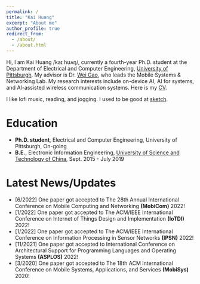 ```yaml
---
permalink: /
title: "Kai Huang"
excerpt: "About me"
author_profile: true
redirect_from: 
  - /about/
  - /about.html
---
```


Hi, I am Kai Huang /kaɪ hʊʌŋ/, currently a fourth-year Ph.D. student at the Department of Electrical and Computer Engineering, [University of Pittsburgh](https://www.pitt.edu/). My advisor is Dr. [Wei Gao](https://sites.pitt.edu/~weigao/), who leads the Mobile Systems & Networking Lab. My research interests include on-device AI, AI for systems, and AI-assisted wireless communication systems. Here is my [CV](http://hellokevin07.github.io/files/CV_KaiHuang.pdf). 

I like lofi music, reading, and jogging. I used to be good at [sketch](https://en.wikipedia.org/wiki/Sketch_(drawing)).

Education
======
* <b>Ph.D. student</b>, Electrical and Computer Engineering, University of Pittsburgh, On-going
* <b>B.E.</b>, Electronic Information Engineering, [University of Science and Technology of China](https://en.ustc.edu.cn/), Sept. 2015 - July 2019

Latest News/Updates
======
* [6/2022] One paper got accepted to The 28th Annual International Conference on Mobile Computing and Networking <b>(MobiCom)</b> 2022!
* [1/2022] One paper got accepted to The ACM/IEEE International Conference on Internet of Things Design and Implementation <b>(IoTDI)</b> 2022!
* [1/2022] One paper got accepted to The ACM/IEEE International Conference on Information Processing in Sensor Networks <b>(IPSN)</b> 2022!
* [11/2021] One paper got accepted to International Conference on Architectural Support for Programming Languages and Operating Systems <b>(ASPLOS)</b> 2022!
* [3/2020] One paper got accepted to The 18th ACM International Conference on Mobile Systems, Applications, and Services <b>(MobiSys)</b> 2020!
